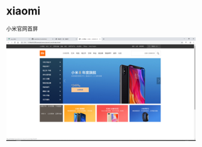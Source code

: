 # xiaomi
小米官网首屏

![image](https://github.com/JedisWeb/xiaomi/blob/master/QQ%E6%88%AA%E5%9B%BE20190727161809.png)
